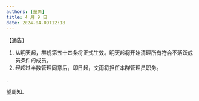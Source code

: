```yaml
---
authors: [量筒]
title: 4 月 9 日
date: 2024-04-09T12:18
---
```


【通告】

1. 从明天起，群规第五十四条将正式生效。明天起将开始清理所有符合不活跃成员条件的成员。
2. 经超过半数管理同意后，即日起，文雨将担任本群管理员职务。

.

望周知。

